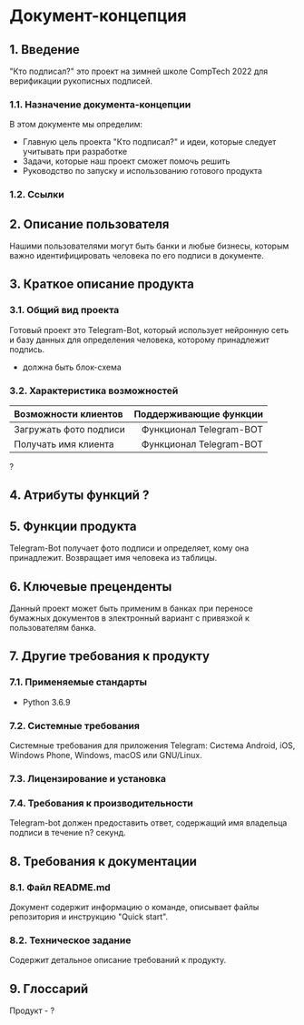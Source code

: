 # Документ-концепция

## 1. Введение

"Кто подписал?" это проект на зимней школе CompTech 2022 для верификации рукописных подписей. 

### 1.1. Назначение документа-концепции

В этом документе мы определим:

- Главную цель проекта "Кто подписал?" и идеи, которые следует учитывать при разработке
- Задачи, которые наш проект сможет помочь решить
- Руководство по запуску и использованию готового продукта

### 1.2. Ссылки

## 2. Описание пользователя 

Нашими пользователями могут быть банки и любые бизнесы, которым важно идентифицировать человека по его подписи в документе. 

## 3. Краткое описание продукта

### 3.1. Общий вид проекта

Готовый проект это Telegram-Bot, который использует нейронную сеть и базу данных для определения человека, которому принадлежит подпись.  

+ должна быть блок-схема

### 3.2. Характеристика возможностей 

| Возможности клиентов   | Поддерживающие функции  |
|:---                    |                     ---:|
| Загружать фото подписи | Функционал Telegram-BOT |
| Получать имя клиента   | Функционал Telegram-BOT |

?

## 4. Атрибуты функций ?

## 5. Функции продукта 

Telegram-Bot получает фото подписи и определяет, кому она принадлежит. Возвращает имя человека из таблицы. 

## 6. Ключевые преценденты 

Данный проект может быть применим в банках при переносе бумажных документов в электронный вариант с привязкой к пользователям банка. 

## 7. Другие требования к продукту

### 7.1. Применяемые стандарты

- Python 3.6.9

### 7.2. Системные требования

Системные требования для приложения Telegram: 
Система Android, iOS, Windows Phone, Windows, macOS или GNU/Linux.

### 7.3. Лицензирование и установка

### 7.4. Требования к производительности

Telegram-bot должен предоставить ответ, содержащий имя владельца подписи в течение n? секунд. 

## 8. Требования к документации

### 8.1. Файл README.md

Документ содержит информацию о команде, описывает файлы репозитория и инструкцию "Quick start". 

### 8.2. Техническое задание

Содержит детальное описание требований к продукту.

## 9. Глоссарий

Продукт - ?
